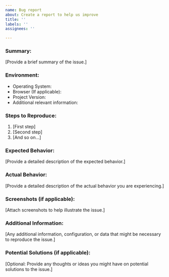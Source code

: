 ```yaml
---
name: Bug report
about: Create a report to help us improve
title: ''
labels: ''
assignees: ''

---
```


### Summary:
[Provide a brief summary of the issue.]

### Environment:
- Operating System:
- Browser (If applicable):
- Project Version:
- Additional relevant information:

### Steps to Reproduce:
1. [First step]
2. [Second step]
3. [And so on…]

### Expected Behavior:
[Provide a detailed description of the expected behavior.]

### Actual Behavior:
[Provide a detailed description of the actual behavior you are experiencing.]

### Screenshots (if applicable):
[Attach screenshots to help illustrate the issue.]

### Additional Information:
[Any additional information, configuration, or data that might be necessary to reproduce the issue.]

### Potential Solutions (if applicable):
[Optional: Provide any thoughts or ideas you might have on potential solutions to the issue.]
